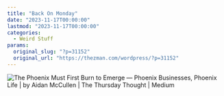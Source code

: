 ```yaml
---
title: "Back On Monday"
date: "2023-11-17T00:00:00"
lastmod: "2023-11-17T00:00:00"
categories:
  - Weird Stuff
params:
  original_slug: "?p=31152"
  original_url: "https://thezman.com/wordpress/?p=31152"
---
```


<img
src="https://miro.medium.com/v2/resize:fit:8894/1*tCbrTwcPgk1TkJ51drFlJg.jpeg"
decoding="async"
alt="The Phoenix Must First Burn to Emerge — Phoenix Businesses, Phoenix Life | by Aidan McCullen | The Thursday Thought | Medium" />
